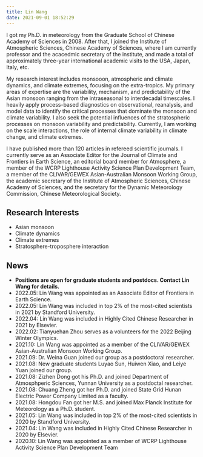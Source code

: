 ```yaml
---
title: Lin Wang
date: 2021-09-01 18:52:29
---
```


I got my Ph.D. in meteorology from the Graduate School of Chinese Academy of Sciences in 2008. After that, I joined the Institute of Atmospheric Sciences, Chinese Academy of Sciences, where I am currently professor and the acacedmic secretary of the institute, and made a total of approximately three-year international academic visits to the USA, Japan, Italy, etc. 

My research interest includes monsooon, atmospheric and climate dynamics, and climate extremes, focusing on the extra-tropics. My primary areas of expertise are the variability, mechanism, and predictability of the Asian monsoon ranging from the intraseasonal to interdecadal timescales. I heavily apply process-based diagnostics on observational, reanalysis, and model data to identify the critical processes that dominate the monsoon and climate variability. I also seek the potential influences of the stratospheric processes on monsoon variability and predictability. Currently, I am working on the scale interactions, the role of internal climate variability in climate change, and climate extremes. 

I have published more than 120 articles in refereed scientific journals. I currently serve as an Associate Editor for the Journal of Climate and Frontiers in Earth Science, an editorial board member for Atmosphere, a member of the WCRP Lighthouse Activity Science Plan Development Team, a member of the CLIVAR/GEWEX Asian-Australian Monsoon Working Group, the academic secretary of the Institute of Atmospheric Sciences, Chinese Academy of Sciences, and the secretary for the Dynamic Meteorology Commission, Chinese Meteorological Society.

## Research Interests
- Asian monsoon
- Climate dynamics
- Climate extremes
- Stratosphere-troposphere interaction

## News

- **Positions are open for graduate students and postdocs. Contact Lin Wang for details.**
- 2022.05: Lin Wang was appointed as an Associate Editor of Frontiers in Earth Science.
- 2022.05: Lin Wang was included in top 2% of the most-cited scientists in 2021 by Standford University.
- 2022.04: Lin Wang was included in Highly Cited Chinese Researcher in 2021 by Elsevier.
- 2022.02: Tianyuehan Zhou serves as a volunteers for the 2022 Beijing Winter Olympics.
- 2021.10: Lin Wang was appointed as a member of the CLIVAR/GEWEX Asian-Australian Monsoon Working Group.
- 2021.09: Dr. Weina Guan joined our group as a postdoctoral researcher.
- 2021.08: New graduate students Luyao Sun, Huiwen Xiao, and Leiye Yuan joined our group.
- 2021.08: Zizhen Dong got his Ph.D. and joined Department of Atmosphperic Sciences, Yunnan University as a postdoctal researcher.
- 2021.08: Chuang Zheng got her Ph.D. and joined State Grid Hunan Electric Power Company Limited as a faculty.
- 2021.08: Hongdou Fan got her M.S. and joined Max Planck Institute for Meteorology as a Ph.D. student.
- 2021.05: Lin Wang was included in top 2% of the most-cited scientists in 2020 by Standford University.
- 2021.04: Lin Wang was included in Highly Cited Chinese Researcher in 2020 by Elsevier.
- 2020.10: Lin Wang was appointed as a member of WCRP Lighthouse Activity Science Plan Development Team
